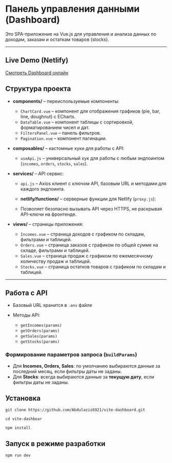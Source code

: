 # Панель управления данными (Dashboard)

Это SPA-приложение на Vue.js для управления и анализа данных по доходам, заказам и остаткам товаров (stocks).

---

## Live Demo (Netlify)

[Смотреть Dashboard онлайн](https://vite-dashboard-abdulaziz.netlify.app/)

## Структура проекта

- **components/** – переиспользуемые компоненты:

  - `ChartCard.vue` – компонент для отображения графиков (pie, bar, line, doughnut) с ECharts.
  - `DataTable.vue` – компонент таблицы с сортировкой, форматированием чисел и дат.
  - `FiltersPanel.vue` – панель фильтров.
  - `Pagination.vue` – компонент пагинации.

- **composables/** – кастомные хуки для работы с API:

  - `useApi.js` – универсальный хук для работы с любым эндпоинтом (`incomes`, `orders`, `stocks`, `sales`).

- **services/** – API сервис:

  - `api.js` – Axios клиент с ключом API, базовым URL и методами для каждого эндпоинта.

  - **netlify/functions/** – серверные функции для Netlify (`proxy.js`):
  - Позволяет безопасно вызывать API через HTTPS, не раскрывая API-ключи на фронтенде.

- **views/** – страницы приложения:
  - `Incomes.vue` – страница доходов с графиком по складам, фильтрами и таблицей.
  - `Orders.vue` – страница заказов с графиком по общей сумме на складе, фильтрами и таблицей.
  - `Sales.vue` – страница продаж с графиком по ежемесячному количеству продаж и таблицей.
  - `Stocks.vue` – страница остатков товаров с графиком по складам и таблицей.

---

## Работа с API

- Базовый URL хранится в `.env` файле

- Методы API:
  - `getIncomes(params)`
  - `getOrders(params)`
  - `getSales(params)`
  - `getStocks(params)`

### Формирование параметров запроса (`buildParams`)

- Для **Incomes, Orders, Sales**: по умолчанию выбираются данные за последний месяц, если фильтры даты не заданы.
- Для **Stocks**: всегда выбираются данные за **текущую дату**, если фильтры даты не заданы.

## Установка

```
git clone https://github.com/Abdulaziz6921/vite-dashboard.git

cd vite-dashboar

npm install

```

## Запуск в режиме разработки

```
npm run dev
```
